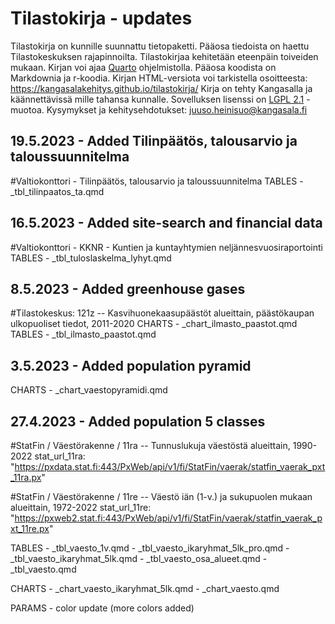 # Tilastokirja - updates

Tilastokirja on kunnille suunnattu tietopaketti. Pääosa tiedoista on haettu Tilastokeskuksen rajapinnoilta. Tilastokirjaa kehitetään eteenpäin toiveiden mukaan.
Kirjan voi ajaa [Quarto](https://quarto.org/) ohjelmistolla. Pääosa koodista on Markdownia ja r-koodia. Kirjan HTML-versiota voi tarkistella osoitteesta: https://kangasalakehitys.github.io/tilastokirja/
Kirja on tehty Kangasalla ja käännettävissä mille tahansa kunnalle. Sovelluksen lisenssi on [LGPL 2.1](https://www.gnu.org/licenses/old-licenses/lgpl-2.1.en.html) - muotoa. Kysymykset ja kehitysehdotukset: [juuso.heinisuo@kangasala.fi](juuso.heinisuo@kangasala.fi)

## 19.5.2023 - Added Tilinpäätös, talousarvio ja taloussuunnitelma
#Valtiokonttori - Tilinpäätös, talousarvio ja taloussuunnitelma
TABLES - \_tbl_tilinpaatos_ta.qmd

## 16.5.2023 - Added site-search and financial data
#Valtiokonttori - KKNR - Kuntien ja kuntayhtymien neljännesvuosiraportointi
TABLES - \_tbl_tuloslaskelma_lyhyt.qmd

## 8.5.2023 - Added greenhouse gases
#Tilastokeskus: 121z -- Kasvihuonekaasupäästöt alueittain, päästökaupan ulkopuoliset tiedot, 2011-2020
CHARTS - \_chart_ilmasto_paastot.qmd
TABLES - \_tbl_ilmasto_paastot.qmd

## 3.5.2023 - Added population pyramid

CHARTS - \_chart_vaestopyramidi.qmd

## 27.4.2023 - Added population 5 classes

#StatFin / Väestörakenne / 11ra -- Tunnuslukuja väestöstä alueittain, 1990-2022 stat_url_11ra: "https://pxdata.stat.fi:443/PxWeb/api/v1/fi/StatFin/vaerak/statfin_vaerak_pxt_11ra.px"

#StatFin / Väestörakenne / 11re -- Väestö iän (1-v.) ja sukupuolen mukaan alueittain, 1972-2022 stat_url_11re: "https://pxweb2.stat.fi:443/PxWeb/api/v1/fi/StatFin/vaerak/statfin_vaerak_pxt_11re.px"

TABLES - \_tbl_vaesto_1v.qmd - \_tbl_vaesto_ikaryhmat_5lk_pro.qmd - \_tbl_vaesto_ikaryhmat_5lk.qmd - \_tbl_vaesto_osa_alueet.qmd - \_tbl_vaesto.qmd

CHARTS - \_chart_vaesto_ikaryhmat_5lk.qmd - \_chart_vaesto.qmd

PARAMS - color update (more colors added)
